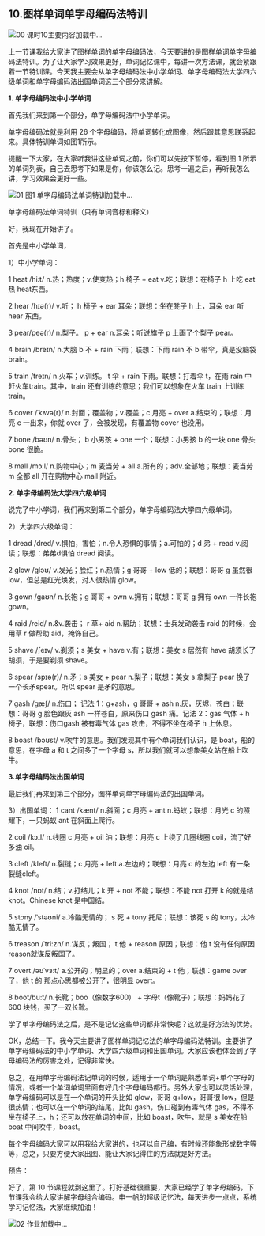 ## 10.图样单词单字母编码法特训
![00 课时10主要内容](https://pic1.zhimg.com/v2-8259d1ed007572268d129eec4f96f406.webp)加载中...


上一节课我给大家讲了图样单词的单字母编码法，今天要讲的是图样单词单字母编码法特训。为了让大家学习效果更好，单词记忆课中，每讲一次方法课，就会紧跟着一节特训课。今天我主要会从单字母编码法中小学单词、单字母编码法大学四六级单词和单字母编码法出国单词这三个部分来讲解。


**1. 单字母编码法中小学单词**


首先我们来到第一个部分，单字母编码法中小学单词。


单字母编码法就是利用 26 个字母编码，将单词转化成图像，然后跟其意思联系起来。具体特训单词如图1所示。


提醒一下大家，在大家听我讲这些单词之前，你们可以先按下暂停，看到图 1 所示的单词列表，自己去思考下如果是你，你该怎么记。思考一遍之后，再听我怎么讲，学习效果会更好一些。


![01 图1 单字母编码法单词特训]()加载中...


单字母编码法单词特训（只有单词音标和释义）


好，我现在开始讲了。


首先是中小学单词，


1）中小学单词：


1 heat /hi:t/ n.热；热度；v.使变热；h 椅子 + eat v.吃；联想：在椅子 h 上吃 eat 热 heat东西。


2 hear /hɪə(r)/ v.听； h 椅子 + ear 耳朵；联想：坐在凳子 h 上，耳朵 ear 听 hear 东西。


3 pear/peə(r)/ n.梨子。 p + ear n.耳朵；听说旗子 p 上画了个梨子 pear。 


4 brain /breɪn/ n.大脑 b 不 + rain 下雨；联想：下雨 rain 不 b 带伞，真是没脑袋 brain。


5 train /treɪn/ n.火车；v.训练。 t 伞 + rain 下雨。联想：打着伞 t，在雨 rain 中赶火车train。其中，train 还有训练的意思；我们可以想象在火车 train 上训练 train。


6 cover /ˈkʌvə(r)/ n.封面；覆盖物；v.覆盖；c 月亮 + over a.结束的；联想：月亮 c 一出来，你就 over 了，会被发现，有覆盖物 cover 也没用。


7 bone /bəʊn/ n.骨头； b 小男孩 + one 一个；联想：小男孩 b 的一块 one 骨头 bone 很脆。


8 mall /mɔ:l/ n.购物中心；m 麦当劳 + all a.所有的；adv.全部地；联想：麦当劳 m 全都 all 开在购物中心 mall 附近。


**2. 单字母编码法大学四六级单词**


说完了中小学词，我们再来到第二个部分，单字母编码法大学四六级单词。


2）大学四六级单词：


1 dread /dred/ v.惧怕，害怕；n.令人恐惧的事情；a.可怕的；d 弟 + read v.阅读；联想：弟弟d惧怕 dread 阅读。


2 glow /gləʊ/ v.发光；脸红；n.热情；g 哥哥 + low 低的；联想：哥哥 g 虽然很 low，但总是红光焕发，对人很热情 glow。


3 gown /gaʊn/ n.长袍；g 哥哥 + own v.拥有；联想：哥哥 g 拥有 own 一件长袍 gown。


4 raid /reid/ n.&v.袭击； r 草+ aid n.帮助；联想：士兵发动袭击 raid 的时候，会用草 r 做帮助 aid，掩饰自己。


5 shave /ʃeɪv/ v.剃须；s 美女 + have v.有；联想：美女 s 居然有 have 胡须长了胡须，于是要剃须 shave。


6 spear /spɪə(r)/ n.矛；s 美女 + pear n.梨子；联想：美女 s 拿梨子 pear 换了一个长矛spear。所以 spear 是矛的意思。


7 gash /gæʃ/ n.伤口； 记法 1：g+ash，g 哥哥 + ash n.灰，灰烬，苍白；联想：哥哥 g 脸色跟灰 ash 一样苍白，原来伤口 gash 痛。记法 2：gas 气体 + h 椅子，联想：伤口gash 被有毒气体 gas 攻击，不得不坐在椅子 h 上休息。


8 boast /bəʊst/ v.吹牛的意思。我们发现其中有个单词我们认识，是 boat，船的意思，在字母 a 和 t 之间多了一个字母 s，所以我们就可以想象美女站在船上吹牛。


**3.单字母编码法出国单词**


最后我们再来到第三个部分，图样单词单字母编码法的出国单词。


3）出国单词：
1 cant /kænt/ n.斜面；c 月亮 + ant n.蚂蚁；联想：月光 c 的照耀下，一只蚂蚁 ant 在斜面上爬行。


2 coil /kɔɪl/ n.线圈 c 月亮 + oil 油；联想：月亮 c 上绕了几圈线圈 coil，流了好多油 oil。


3 cleft /kleft/ n.裂缝；c 月亮 + left a.左边的；联想：月亮 c 的左边 left 有一条裂缝cleft。


4 knot /nɒt/ n.结；v.打结儿；k 开 + not 不能；联想：不能 not 打开 k 的就是结 knot。Chinese knot 是中国结。


5 stony /ˈstəʊni/ a.冷酷无情的； s 死 + tony 托尼；联想：该死 s 的 tony，太冷酷无情了。


6 treason /ˈtri:zn/ n.谋反；叛国； t 他 + reason 原因；联想：他 t 没有任何原因 reason就谋反叛国了。


7 overt /əʊˈvɜ:t/ a.公开的；明显的；over a.结束的 + t 他；联想：game over了，他 t 的 那点心思都被公开了，很明显 overt。


8 boot/bu:t/ n.长靴；boo（像数字600） + 字母t（像靴子）；联想：妈妈花了 600 块钱，买了一双长靴。


学了单字母编码法之后，是不是记忆这些单词都非常快呢？这就是好方法的优势。


OK，总结一下。我今天主要讲了图样单词记忆法的单字母编码法特训。主要讲了单字母编码法的中小学单词、大学四六级单词和出国单词。大家应该也体会到了字母编码法的厉害之处，记得非常快。


总之，在用单字母编码法记单词的时候，适用于一个单词是熟悉单词+单个字母的情况，或者一个单词单词里面有好几个字母编码都行。另外大家也可以灵活处理，单字母编码可以是在一个单词的开头比如 glow，哥哥 g+low，哥哥很 low，但是很热情；也可以在一个单词的结尾，比如 gash，伤口碰到有毒气体 gas，不得不坐在椅子上，h；还可以放在单词的中间，比如 boast，吹牛，就是 s 美女在船 boat 中间吹牛，boast。


每个字母编码大家可以用我给大家讲的，也可以自己编，有时候还能象形成数字等等，总之，只要方便大家出图、能让大家记得住的方法就是好方法。


预告：


好了，第 10 节课程就到这里了。打好基础很重要，大家已经学了单字母编码，下节课我会给大家讲解字母组合编码。申一帆的超级记忆法，每天进步一点点，系统学习记忆法，大家继续加油！


![02 作业]()加载中...

